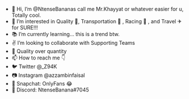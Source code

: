 - 👋   Hi, I’m @NtenseBananas call me Mr.Khayyat or whatever easier for u, Totally cool.
- 👀   I’m interested in Quality 🧐, Transportation 🚄 , Racing 🏁 , and Travel ✈ for SURE!!!
- 📚   I’m currently learning... this is a trend btw.
- ✌    I’m looking to collaborate with Supporting Teams
- 💯   Quality over quantity 
- 📫   How to reach me 👇
- 🐦   Twitter @_Z94K
- 📷   Instagram @azzambinfaisal 
- 👻   Snapchat: OnlyFans 😂 
- 👾   Discord: NtenseBanana#7045
